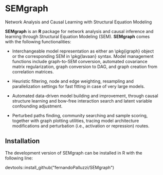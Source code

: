 # SEMgraph
Network Analysis and Causal Learning with Structural Equation Modeling

**SEMgraph** is an **R** package for network analysis and causal inference and learning through Structural Equation Modeling (SEM).
**SEMgraph** comes with the following functionalities:

- Interchangeable model representation as either an \pkg{igraph} object 
or the corresponding SEM in \pkg{lavaan} syntax. Model management functions 
include graph-to-SEM conversion, automated covariance matrix regularization, 
graph conversion to DAG, and graph creation from correlation matrices.

- Heuristic filtering, node and edge weighting, resampling and 
parallelization settings for fast fitting in case of very large models.

- Automated data-driven model building and improvement, through causal 
structure learning and bow-free interaction search and latent variable 
confounding adjustment.

- Perturbed paths finding, community searching and sample scoring, 
together with graph plotting utilities, tracing model architecture 
modifications and perturbation (i.e., activation or repression) routes.

## Installation

The development version of SEMgraph can be installed in R with the following line:

devtools::install_github("fernandoPalluzzi/SEMgraph")


